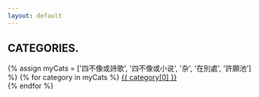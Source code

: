 ```yaml
---
layout: default
---
```


<h2>CATEGORIES.</h2>
<p>
    {% assign myCats = ['四不像或詩歌', '四不像或小说', '杂', '在別處', '許願池'] %}
    {% for category in myCats %} <!-- site.categories -->
    <a href="/category/{{ myCats[0] }}">
        {{ category[0] }}
    </a>
    <br>
    {% endfor %}
</p>
